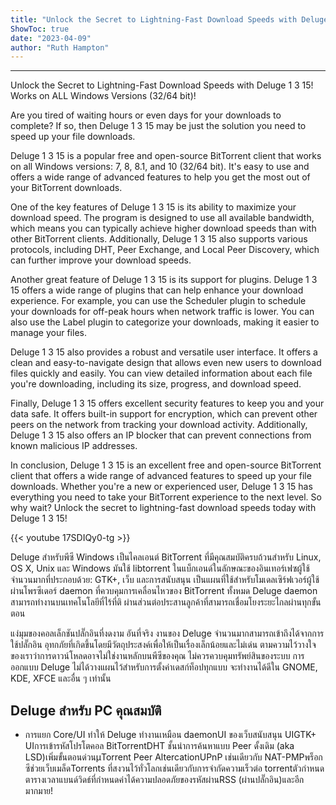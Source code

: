 ```yaml
---
title: "Unlock the Secret to Lightning-Fast Download Speeds with Deluge 1 3 15! Works on ALL Windows Versions (32/64 bit)!"
ShowToc: true 
date: "2023-04-09"
author: "Ruth Hampton"
---
```

*****
Unlock the Secret to Lightning-Fast Download Speeds with Deluge 1 3 15! Works on ALL Windows Versions (32/64 bit)!

Are you tired of waiting hours or even days for your downloads to complete? If so, then Deluge 1 3 15 may be just the solution you need to speed up your file downloads.

Deluge 1 3 15 is a popular free and open-source BitTorrent client that works on all Windows versions: 7, 8, 8.1, and 10 (32/64 bit). It's easy to use and offers a wide range of advanced features to help you get the most out of your BitTorrent downloads.

One of the key features of Deluge 1 3 15 is its ability to maximize your download speed. The program is designed to use all available bandwidth, which means you can typically achieve higher download speeds than with other BitTorrent clients. Additionally, Deluge 1 3 15 also supports various protocols, including DHT, Peer Exchange, and Local Peer Discovery, which can further improve your download speeds.

Another great feature of Deluge 1 3 15 is its support for plugins. Deluge 1 3 15 offers a wide range of plugins that can help enhance your download experience. For example, you can use the Scheduler plugin to schedule your downloads for off-peak hours when network traffic is lower. You can also use the Label plugin to categorize your downloads, making it easier to manage your files.

Deluge 1 3 15 also provides a robust and versatile user interface. It offers a clean and easy-to-navigate design that allows even new users to download files quickly and easily. You can view detailed information about each file you're downloading, including its size, progress, and download speed.

Finally, Deluge 1 3 15 offers excellent security features to keep you and your data safe. It offers built-in support for encryption, which can prevent other peers on the network from tracking your download activity. Additionally, Deluge 1 3 15 also offers an IP blocker that can prevent connections from known malicious IP addresses.

In conclusion, Deluge 1 3 15 is an excellent free and open-source BitTorrent client that offers a wide range of advanced features to speed up your file downloads. Whether you're a new or experienced user, Deluge 1 3 15 has everything you need to take your BitTorrent experience to the next level. So why wait? Unlock the secret to lightning-fast download speeds today with Deluge 1 3 15!

{{< youtube 17SDIQy0-tg >}} 



Deluge สำหรับพีซี Windows เป็นไคลเอนต์ BitTorrent ที่มีคุณสมบัติครบถ้วนสำหรับ Linux, OS X, Unix และ Windows มันใช้ libtorrent ในแบ็กเอนด์ในลักษณะของอินเทอร์เฟซผู้ใช้จำนวนมากที่ประกอบด้วย: GTK+, เว็บ และการสนับสนุน เป็นแผนที่ใช้สำหรับโมเดลเซิร์ฟเวอร์ผู้ใช้ผ่านโพรซีเดอร์ daemon ที่ควบคุมการเคลื่อนไหวของ BitTorrent ทั้งหมด Deluge daemon สามารถทำงานบนเทคโนโลยีที่ไร้ที่ติ ผ่านส่วนต่อประสานลูกค้าที่สามารถเชื่อมโยงระยะไกลผ่านทุกขั้นตอน
 
แง่มุมของคอลเล็กชันปลั๊กอินที่งดงาม อันที่จริง งานของ Deluge จำนวนมากสามารถเข้าถึงได้จากการใช้ปลั๊กอิน อุทกภัยที่เกิดขึ้นโดยมีวัตถุประสงค์เพื่อให้เป็นเรื่องเล็กน้อยและไม่เด่น ตามความไว้วางใจของเราว่าการดาวน์โหลดอาจไม่ใช่งานหลักบนพีซีของคุณ ไม่ควรควบคุมทรัพย์สินของระบบ การออกแบบ Deluge ไม่ได้วางแผนไว้สำหรับการตั้งค่าเดสก์ท็อปทุกแบบ จะทำงานได้ดีใน GNOME, KDE, XFCE และอื่น ๆ เท่านั้น
 
## Deluge สำหรับ PC คุณสมบัติ
 
- การแยก Core/UI ทำให้ Deluge ทำงานเหมือน daemonUI ของเว็บสนับสนุน UIGTK+ UIการเข้ารหัสโปรโตคอล BitTorrentDHT ชั้นนำการค้นหาแบบ Peer ดั้งเดิม (aka LSD)เพิ่มขั้นตอนด่วนµTorrent Peer AltercationUPnP เช่นเดียวกับ NAT-PMPพร็อกซีช่วยเว็บเมล็ดTorrents ที่สงวนไว้ทั่วโลกเช่นเดียวกับการจำกัดความเร็วต่อ torrentตัวกำหนดตารางเวลาแบนด์วิดธ์ที่กำหนดค่าได้ความปลอดภัยของรหัสผ่านRSS (ผ่านปลั๊กอิน)และอีกมากมาย!




